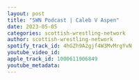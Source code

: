 ```yaml
---
layout: post
title: "SWN Podcast | Caleb V Aspen"
date: 2023-05-05
categories: scottish-wrestling-network
author: scottish-wrestling-network
spotify_track_id: 4hGZh9A2gjf4W3MvMrgYvN
youtube_video_id: 
apple_track_id: 1000611906849
youtube_metadata: 
---
```

